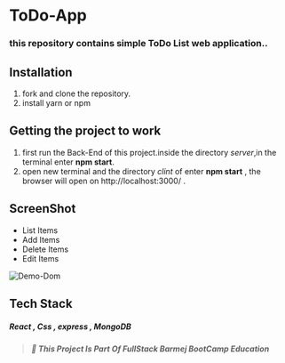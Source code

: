# ToDo-App

### this repository contains simple ToDo List web application..

## Installation

1. fork and clone the repository.
2. install yarn or npm

## Getting the project to work

1.  first run the Back-End of this project.inside the directory *server*,in the terminal enter **npm start**.
1.  open new terminal and the directory *clint* of  enter **npm start** , the browser will open on http://localhost:3000/ .

## ScreenShot

- List Items
- Add Items
- Delete Items
- Edit Items

![Demo-Dom](/images/logo.png)

## Tech Stack

##### React , Css , express , MongoDB

> ##### :red_circle: This Project Is Part Of FullStack Barmej BootCamp Education

